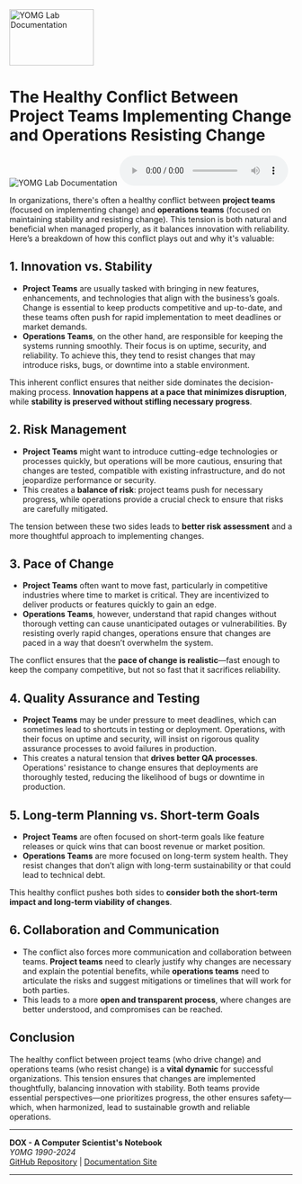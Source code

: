 <img src="../dox.png" width="150" height="100" alt="YOMG Lab Documentation">

# The Healthy Conflict Between Project Teams Implementing Change and Operations Resisting Change


<img src="../feedback.jpg"  alt="YOMG Lab Documentation">

<audio controls>
  <source src="../competition.mp3" type="audio/mpeg">
  Your browser does not support the audio element.
</audio>




In organizations, there's often a healthy conflict between **project teams** (focused on implementing change) and **operations teams** (focused on maintaining stability and resisting change). This tension is both natural and beneficial when managed properly, as it balances innovation with reliability. Here’s a breakdown of how this conflict plays out and why it's valuable:

## 1. Innovation vs. Stability
- **Project Teams** are usually tasked with bringing in new features, enhancements, and technologies that align with the business’s goals. Change is essential to keep products competitive and up-to-date, and these teams often push for rapid implementation to meet deadlines or market demands.
- **Operations Teams**, on the other hand, are responsible for keeping the systems running smoothly. Their focus is on uptime, security, and reliability. To achieve this, they tend to resist changes that may introduce risks, bugs, or downtime into a stable environment.

This inherent conflict ensures that neither side dominates the decision-making process. **Innovation happens at a pace that minimizes disruption**, while **stability is preserved without stifling necessary progress**.

## 2. Risk Management
- **Project Teams** might want to introduce cutting-edge technologies or processes quickly, but operations will be more cautious, ensuring that changes are tested, compatible with existing infrastructure, and do not jeopardize performance or security.
- This creates a **balance of risk**: project teams push for necessary progress, while operations provide a crucial check to ensure that risks are carefully mitigated.

The tension between these two sides leads to **better risk assessment** and a more thoughtful approach to implementing changes.

## 3. Pace of Change
- **Project Teams** often want to move fast, particularly in competitive industries where time to market is critical. They are incentivized to deliver products or features quickly to gain an edge.
- **Operations Teams**, however, understand that rapid changes without thorough vetting can cause unanticipated outages or vulnerabilities. By resisting overly rapid changes, operations ensure that changes are paced in a way that doesn’t overwhelm the system.

The conflict ensures that the **pace of change is realistic**—fast enough to keep the company competitive, but not so fast that it sacrifices reliability.

## 4. Quality Assurance and Testing
- **Project Teams** may be under pressure to meet deadlines, which can sometimes lead to shortcuts in testing or deployment. Operations, with their focus on uptime and security, will insist on rigorous quality assurance processes to avoid failures in production.
- This creates a natural tension that **drives better QA processes**. Operations' resistance to change ensures that deployments are thoroughly tested, reducing the likelihood of bugs or downtime in production.

## 5. Long-term Planning vs. Short-term Goals
- **Project Teams** are often focused on short-term goals like feature releases or quick wins that can boost revenue or market position.
- **Operations Teams** are more focused on long-term system health. They resist changes that don’t align with long-term sustainability or that could lead to technical debt.

This healthy conflict pushes both sides to **consider both the short-term impact and long-term viability of changes**.

## 6. Collaboration and Communication
- The conflict also forces more communication and collaboration between teams. **Project teams** need to clearly justify why changes are necessary and explain the potential benefits, while **operations teams** need to articulate the risks and suggest mitigations or timelines that will work for both parties.
- This leads to a more **open and transparent process**, where changes are better understood, and compromises can be reached.

## Conclusion
The healthy conflict between project teams (who drive change) and operations teams (who resist change) is a **vital dynamic** for successful organizations. This tension ensures that changes are implemented thoughtfully, balancing innovation with stability. Both teams provide essential perspectives—one prioritizes progress, the other ensures safety—which, when harmonized, lead to sustainable growth and reliable operations.


---
**DOX - A Computer Scientist's Notebook**  
_Y0MG 1990-2024_  
[GitHub Repository](https://github.com/youroldmangaming/DOX/tree/master) | [Documentation Site](https://dox.youroldmangaming.com)

---


